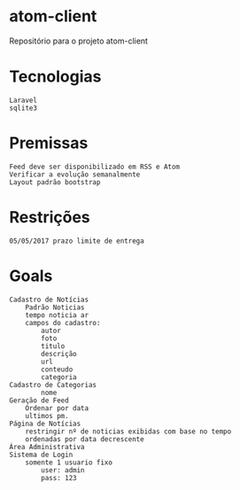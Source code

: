 # atom-client
Repositório para o projeto atom-client

# Tecnologias
	Laravel
	sqlite3
# Premissas
	Feed deve ser disponibilizado em RSS e Atom
	Verificar a evolução semanalmente
	Layout padrão bootstrap
# Restrições
	05/05/2017 prazo limite de entrega

# Goals
	Cadastro de Notícias
		Padrão Noticias
		tempo noticia ar
		campos do cadastro:
			autor
			foto
			titulo
			descrição
			url
			conteudo
			categoria
	Cadastro de Categorias
			nome
	Geração de Feed
		Ordenar por data
		ultimos pm.			
	Página de Notícias
		restringir nº de noticias exibidas com base no tempo
		ordenadas por data decrescente
	Área Administrativa
	Sistema de Login
		somente 1 usuario fixo
			user: admin
			pass: 123
